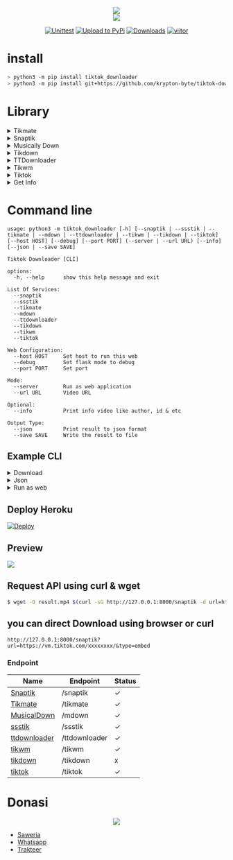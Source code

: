 <p align="center">
<img src="tiktok_downloader/static/tiktok.svg"><br>
<img src="https://img.shields.io/badge/AUTHOR-KRYPTON--BYTE-brightgreen">
</p>
<center>
    
[![Unittest](https://github.com/krypton-byte/tiktok-downloader/actions/workflows/unittest.yml/badge.svg)](https://github.com/krypton-byte/tiktok-downloader/actions/workflows/unittest.yml)
[![Upload to PyPi](https://github.com/krypton-byte/tiktok-downloader/actions/workflows/python-publish.yml/badge.svg?branch=0.1.7&event=release)](https://github.com/krypton-byte/tiktok-downloader/actions/workflows/python-publish.yml)
[![Downloads](https://static.pepy.tech/personalized-badge/tiktok-downloader?period=total&units=none&left_color=black&right_color=orange&left_text=Downloads)](https://pepy.tech/project/tiktok-downloader)
[![viitor](https://visitor-badge.glitch.me/badge?page_id=krypton-byte.tiktok-downloader)]()

</center>

# install

```bash
> python3 -m pip install tiktok_downloader
> python3 -m pip install git+https://github.com/krypton-byte/tiktok-downloader
```

# Library
<details>
<summary>Tikmate</summary>

```python
>>> from tiktok_downloader import Tikmate
>>> d=Tikmate("url")
[<[type: "video" watermark: False]>, <[type: "video" watermark: False]>]
>>> d[0].download('video.mp4')
```

</details>

<details>
<summary>Snaptik</summary>

```python
>>> from tiktok_downloader import snaptik
>>> d=snaptik('https://vt.tiktok.com/xxxxxx/')
>>> d
[<[type: "video" watermark: False]>]
>>> d[0].download('video.mp4')
```
</details>

<details>
<summary>Musically Down</summary>

```python
>>> from tiktok_downloader import mdown
>>> d=mdown('https://vt.tiktok.com/xxxxxx/')
>>> d
[<[type: "video" watermark: False]>]
>>> d[0].download('video.mp4')
```
</details>

<details>
<summary>Tikdown</summary>

```python
>>> from tiktok_downloader import tikdown
>>> d=tikdown('https://vt.tiktok.com/xxxxxx/')
>>> d
[<[type: "video" watermark: False]>]
>>> d[0].download('video.mp4')
```
</details>

<details>
<summary>TTDownloader</summary>

```python
>>> from tiktok_downloader import ttdownloader
>>> d=ttdownloader('https://vt.tiktok.com/xxxxxx/')
>>> d
[<[type: "video" watermark: False]>]
>>> d[0].download('video.mp4')
```
</details>

<details>
<summary>Tikwm</summary>

```python
>>> from tiktok_downloader import tikwm
>>> d=tikwm('https://vt.tiktok.com/xxxxxx/')
>>> d
[<[type: "video" watermark: False]>]
>>> d[0].download('video.mp4')
```
</details>

<details>
<summary>Tiktok</summary>

```python
>>> from tiktok_downloader import VideoInfo
>>> d=VideoInfo.service('https://vt.tiktok.com/xxxxxx/')
>>> d
[<[type: "video" watermark: False]>]
>>> d[0].download('video.mp4')
```
</details>

<details>
<summary>Get Info</summary>

```python
>>> from tiktok_downloader import VideoInfo
>>> VideoInfo.get_info('https://vt.tiktok.com/xxxxxx/')
```
</details>

# Command line

```
usage: python3 -m tiktok_downloader [-h] [--snaptik | --ssstik | --tikmate | --mdown | --ttdownloader | --tikwm | --tikdown | --tiktok] [--host HOST] [--debug] [--port PORT] (--server | --url URL) [--info] [--json | --save SAVE]

Tiktok Downloader [CLI]

options:
  -h, --help      show this help message and exit

List Of Services:
  --snaptik
  --ssstik
  --tikmate
  --mdown
  --ttdownloader
  --tikdown
  --tikwm
  --tiktok

Web Configuration:
  --host HOST     Set host to run this web
  --debug         Set flask mode to debug
  --port PORT     Set port

Mode:
  --server        Run as web application
  --url URL       Video URL

Optional:
  --info          Print info video like author, id & etc

Output Type:
  --json          Print result to json format
  --save SAVE     Write the result to file
```
## Example CLI

<details>
<summary>Download</summary>

```bash
$ python3 -m tiktok_downloader --url https://vt.tiktok.com/lorem --snaptik --save tiktok.mp4
```

</details>

<details>
<summary>Json</summary>

```bash
$ python3 -m tiktok_downloader --url https://vt.tiktok.com/lorem --snaptik --json
```

</details>

<details><summary>Run as web</summary>

```bash
$ python3 -m tiktok_downloader --host=0.0.0.0 --port=8000 --server
 * Serving Flask app 'tiktok_downloader.server' (lazy loading)
 * Environment: production
   WARNING: This is a development server. Do not use it in a production deployment.
   Use a production WSGI server instead.
 * Debug mode: off
 * Running on http://127.0.0.1:8000 (Press CTRL+C to quit)
```
</details>

## Deploy Heroku
[![Deploy](https://www.herokucdn.com/deploy/button.svg)](https://heroku.com/deploy?template=https://github.com/krypton-byte/tiktok-downloader/tree/master)
## Preview
<img src="image/web.png">

## Request API using curl & wget

```bash
$ wget -O result.mp4 $(curl -sG http://127.0.0.1:8000/snaptik -d url=https://vm.tiktok.com/xxxxxxxx/|jq .[0].url -r)
```
## you can direct Download using browser or curl
```
http://127.0.0.1:8000/snaptik?url=https://vm.tiktok.com/xxxxxxxx/&type=embed
```
### Endpoint 
| Name                                                 | Endpoint      | Status|
|------------------------------------------------------|---------------|--------|
| <a href="https://snaptik.app">Snaptik</a>            | /snaptik      | ✓
| <a href="https://tikmate.online">Tikmate</a>         | /tikmate      |✓
| <a href="https://musicaldown.com/">MusicalDown       | /mdown        |✓
| <a href="https://ssstik.io">ssstik</a>               | /ssstik       | ✓
| <a href="https://ttdownloader.com/">ttdownloader</a> | /ttdownloader | ✓
| <a href="https://www.tikwm.com/">tikwm</a>           | /tikwm        | ✓
| <a href="https://tikdown.org/">tikdown</a>           | /tikdown      | x
| <a href="https://tiktok.com/">tiktok</a>             | /tiktok       | ✓
# Donasi
<p align="center"><img src="https://svgur.com/i/Vtt.svg">

</p>
<ul><li><a href="https://saweria.co/kryptonbyte">Saweria</a><li><a href="https://wa.me/6283172366463">Whatsapp</a></li><li><a href="https://trakteer.id/krypton-byte-z8vbo">Trakteer</a></li></ul>
